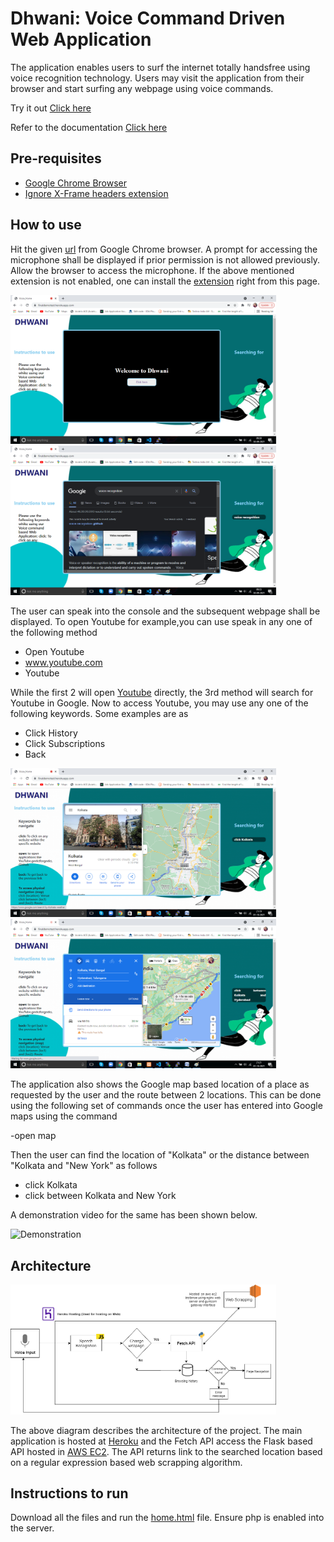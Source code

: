 # Dhwani: Voice Command Driven Web Application

The application enables users to surf the internet totally handsfree using voice recognition technology. Users may visit the application from their browser and start surfing any webpage using voice commands. 

Try it out [Click here](https://finaldemotest.herokuapp.com/)

Refer to the documentation [Click here]()


## Pre-requisites

- [Google Chrome Browser](https://www.google.com/intl/en_in/chrome/)
- [Ignore X-Frame headers extension](https://chrome.google.com/webstore/detail/ignore-x-frame-headers/gleekbfjekiniecknbkamfmkohkpodhe/related)


## How to use

Hit the given [url](https://finaldemotest.herokuapp.com/) from Google Chrome browser. A prompt for accessing the microphone shall be displayed if prior permission is not allowed previously. Allow the browser to access the microphone. If the above mentioned extension is not enabled, one can install the [extension](https://chrome.google.com/webstore/detail/ignore-x-frame-headers/gleekbfjekiniecknbkamfmkohkpodhe/related) right from this page.


<img src="media/initial.png" width="425"/>         <img src="media/search.png" width="425"/> 

The user can speak into the console and the subsequent webpage shall be displayed. 
To open Youtube for example,you can use speak in any one of the following method

- Open Youtube
- www.youtube.com
- Youtube

While the first 2 will open [Youtube](https://www.youtube.com/) directly, the 3rd method will search for Youtube in Google. Now to access Youtube, you may use any one of the following keywords. Some examples are as

- Click History
- Click Subscriptions
- Back

<img src="media/map1.png" width="425"/>         <img src="media/map2.png" width="425"/> 

The application also shows the Google map based location of a place as requested by the user and the route between 2 locations. This can be done using the following set of commands once the user has entered into Google maps using the command 

-open map

Then the user can find the location of "Kolkata" or the distance between "Kolkata and "New York" as follows

- click Kolkata
- click between Kolkata and New York


A demonstration video for the same has been shown below.

![Demonstration](media/recording.gif)

## Architecture

<img src="media/workflow.png" width="425"/>

The above diagram describes the architecture of the project. The main application is hosted at [Heroku](https://finaldemotest.herokuapp.com/) and the Fetch API access the Flask based API hosted in [AWS EC2](http://52.66.204.194:8000/). The API returns link to the searched location based on a regular expression based web scrapping algorithm.


## Instructions to run

Download all the files and run the [home.html](home.html) file. Ensure php is enabled into the server.







